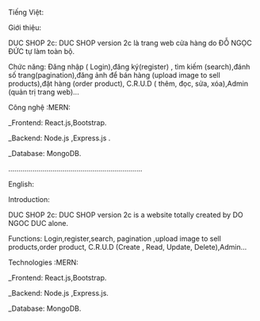 Tiếng Việt:

Giới thiệu:

DUC SHOP 2c: DUC SHOP version 2c 
là trang web cửa hàng do ĐỖ NGỌC ĐỨC tự làm toàn bộ.

Chức năng: Đăng nhập ( Login),đăng ký(register) , tìm kiếm (search),đánh số trang(pagination),đăng ảnh để bán hàng (upload image to sell products),đặt hàng (order product), C.R.U.D ( thêm, đọc, sửa, xóa),Admin (quản trị trang web)...

Công nghệ :MERN:

_Frontend: React.js,Bootstrap.

_Backend: Node.js ,Express.js .

_Database: MongoDB.

...................................................................



English:

Introduction:

DUC SHOP 2c: DUC SHOP version 2c
is a website totally created by DO NGOC DUC alone.

Functions: Login,register,search, pagination ,upload image to sell products,order product, C.R.U.D (Create , Read, Update, Delete),Admin... 

Technologies :MERN:

_Frontend: React.js,Bootstrap.

_Backend: Node.js ,Express.js.

_Database: MongoDB.
